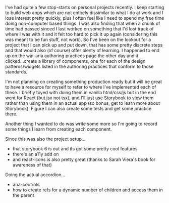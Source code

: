 
I've had quite a few stop-starts on personal projects recently. I keep starting to build web apps which are not entirely dissimilar to what I do at work and I lose interest pretty quickly, plus I often feel like I need to spend my free time doing non-computer based things. I was also finding that when a chunk of time had passed sinced I last worked on something that I'd lost track of where I was with it and it felt too hard to pick it up again (considering this was meant to be fun stuff, not work). So I've been on the lookout for a project that I can pick up and put down, that has some pretty discrete steps and that would also (of course) offer plenty of learning. I happened to end up on the wai-aria authoring practices page the other day and it clicked...create a library of components, one for each of the design patterns/widgets listed in the authoring practices that conform to those standards. 

I'm not planning on creating something production ready but it will be great to have a resource for myself to refer to where I've implemented each of these. I briefly toyed with doing them in vanilla html/css/js but in the end went for React (but jsx not tsx), and I'll just use Storybook to view them rather than using them in an actual app (so bonus, get to learn more about Storybook). Figure I can also create some tests and get some practice there.

Another thing I wanted to do was write some more so I'm going to record some things I learn from creating each component.

Since this was also the project setup...
- that storybook 6 is out and its got some pretty cool features
- there's an a11y add on
- and react-icons is also pretty great (thanks to Sarah Viera's book for awareness of that)

Doing the actual accordion...
- aria-controls
- how to create refs for a dynamic number of children and access them in the parent

